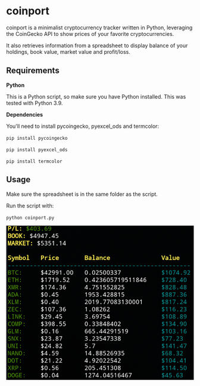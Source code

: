 # coinport
coinport is a minimalist cryptocurrency tracker written in Python, leveraging the CoinGecko API to show prices of your favorite cryptocurrencies.

It also retrieves information from a spreadsheet to display balance of your holdings, book value, market value and profit/loss.

## Requirements

**Python**

This is a Python script, so make sure you have Python installed. This was tested with Python 3.9.

**Dependencies**

You'll need to install pycoingecko, pyexcel_ods and termcolor:

`pip install pycoingecko`

`pip install pyexcel_ods`

`pip install termcolor`

## Usage

Make sure the spreadsheet is in the same folder as the script. 

Run the script with: 

`python coinport.py`

![](https://github.com/zcyph/coinport/blob/main/screenshot.png)
